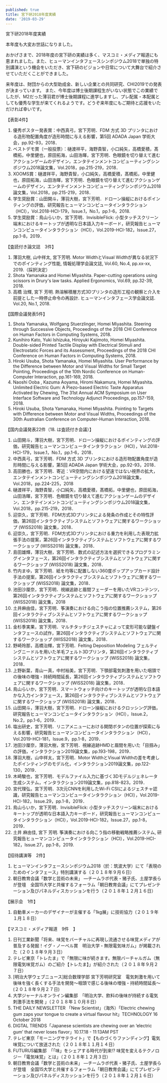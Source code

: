 ```yaml
---
published: true
title: 宮下研2018年度実績
date: '2019-03-29'
---
```

宮下研2018年度実績

本年度も大変お世話になりました。

おかげさまで、2018年度の宮下研の実績は多く、マスコミ・メディア報道にも恵まれました。また、ヒューマンインタフェースシンポジウム2018で単独の特別講演という機会をいただき、宮下研のビジョンや日常について大舞台で紹介させていただくことができました。

来年度は、財団からの大型助成金、新しい企業との共同研究、CHI2019での発表が決まっています。
また、今年度は博士後期課程生がいない状態でこの業績でしたが、M2だった薄羽君が博士後期課程に進学しますし、プレ配属・本配属としても優秀な学生が来てくれるようです。どうぞ来年度にもご期待と応援をいただければ幸いです。

【表彰4件】

1. 優秀ポスター発表賞：中西真弓，宮下芳明．FDM 方式 3D プリンタにおける造形物配置角度が造形時間に与える影響，第5回 ADADA Japan 学術大会，pp.92-93，2018． 
2. ベストデモ賞（一般投票）：樋渡祥平，海野貴智，小口純矢，高橋愛積，髙橋拓，中里健也，原田拓海，山田浩暉，宮下芳明．色眼鏡を切り替えて進むアクションゲームのデザイン，エンタテインメントコンピューティングシンポジウム2018論文集，Vol.2018，pp.215-219，2018．
3. XOOMS賞：樋渡祥平，海野貴智，小口純矢，高橋愛積，髙橋拓，中里健也，原田拓海，山田浩暉，宮下芳明．色眼鏡を切り替えて進むアクションゲームのデザイン，エンタテインメントコンピューティングシンポジウム2018論文集，Vol.2018，pp.215-219，2018．
4. 学生奨励賞：山田開斗，薄羽大樹，宮下芳明．ドローン操縦におけるポインティングの評価，研究報告ヒューマンコンピュータインタラクション（HCI），Vol.2018-HCI-179，Issue.1，No.1，pp.1-6，2018.
5. 学生奨励賞：鳥山らいか，宮下芳明．InvisibleFlick: 小型タッチスクリーン端末におけるキートップが透明な日本語入力キーボード，研究報告ヒューマンコンピュータインタラクション（HCI），Vol.2019-HCI-182，Issue.27，pp.1-8，2019．

【査読付き論文誌　3件】

1. 薄羽大樹, 山中祥太, 宮下芳明. Motor WidthとVisual Widthが異なる状況下でのポインティング性能, 情報処理学会論文誌, Vol.60, No.4, pp.xx-xx, 2019.（採択決定）
2. Shota Yamanaka and Homei Miyashita. Paper-cutting operations using scissors in Drury's law tasks. Applied Ergonomics, Vol.69, pp.32-39, 2018.
3. 高橋 治輝, 宮下 芳明. 熱溶解積層方式3Dプリンタの造形工程の観察と介入を前提とした一時停止命令の再設計. ヒューマンインタフェース学会論文誌. Vol.20, No.1, 2018.

【国際会議発表5件】

1. Shota Yamanaka, Wolfgang Stuerzlinger, Homei Miyashita. Steering through Successive Objects, Proceedings of the 2018 CHI Conference on Human Factors in Computing Systems, 2018.
2. Kunihiro Kato, Yuki Ishizuka, Hiroyuki Kajimoto, Homei Miyashita. Double-sided Printed Tactile Display with Electrical Stimuli and Electrostatic Forces and its Assessment, Proceedings of the 2018 CHI Conference on Human Factors in Computing Systems, 2018.
3. Hiroki Usuba, Shota Yamanaka, Homei Miyashita. User Performance by the Difference between Motor and Visual Widths for Small Target Pointing, Proceedings of the 10th Nordic Conference on Human-Computer Interaction, pp.161-169, 2018.
4. Naoshi Ooba , Kazuma Aoyama, Hiromi Nakamura, Homei Miyashita. Unlimited Electric Gum: A Piezo-based Electric Taste Apparatus Activated by Chewing, The 31st Annual ACM Symposium on User Interface Software and Technology Adjunct Proceedings, pp.157-159, 2018.
5. Hiroki Usuba, Shota Yamanaka, Homei Miyashita. Pointing to Targets with Difference between Motor and Visual Widths, Proceedings of the 30th Australian Conference on Computer-Human Interaction, 2018.

【国内会議発表22件（18. は査読付き会議）】

1. 山田開斗，薄羽大樹，宮下芳明．ドローン操縦におけるポインティングの評価，研究報告ヒューマンコンピュータインタラクション（HCI），Vol.2018-HCI-179，Issue.1，No.1，pp.1-6，2018．
2. 中西真弓，宮下芳明．FDM 方式 3D プリンタにおける造形物配置角度が造形時間に与える影響，第5回 ADADA Japan 学術大会，pp.92-93，2018．
3. 高田勝也，宮下芳明．寄近：VR空間内における望遠ではない視界の拡大，エンタテインメントコンピューティングシンポジウム2018論文集，Vol.2018，pp.224-225，2018
4. 樋渡祥平，海野貴智，小口純矢，高橋愛積，髙橋拓，中里健也，原田拓海，山田浩暉，宮下芳明．色眼鏡を切り替えて進むアクションゲームのデザイン，エンタテインメントコンピューティングシンポジウム2018論文集，Vol.2018，pp.215-219，2018．
5. 迎崇久，宮下芳明．FDM方式3Dプリンタによる発条の作成とその特性評価，第26回インタラクティブシステムとソフトウェアに関するワークショップ (WISS2018) 論文集，2018．
6. 迎崇久，宮下芳明．FDM方式3Dプリンタにおける重力を利用した表現力拡張手法の提案，第26回インタラクティブシステムとソフトウェアに関するワークショップ (WISS2018) 論文集，2018．
7. 島田雄輝，薄羽大樹，宮下芳明．数式の記述方法を選択できるプログラミングインタフェース，第26回インタラクティブシステムとソフトウェアに関するワークショップ (WISS2018) 論文集，2018．
8. 竹内まゆ，宮下芳明．紙を均等に配置しない360度ポップアップカード設計手法の提案，第26回インタラクティブシステムとソフトウェアに関するワークショップ (WISS2018) 論文集，2018．
9. 池田沙厘奈，宮下芳明．視線追跡と眉間フェーダーを用いたVRコンテンツ，第26回インタラクティブシステムとソフトウェアに関するワークショップ (WISS2018) 論文集，2018
10. 土井麻由佳，宮下芳明．筝演奏における向こう指の位置推薦システム，第26回インタラクティブシステムとソフトウェアに関するワークショップ (WISS2018) 論文集，2018．
11. 金杉季実果，宮下芳明．マルチタッチジェスチャによって変形可能な鍵盤インタフェースの試作，第26回インタラクティブシステムとソフトウェアに関するワークショップ (WISS2018) 論文集，2018．
12. 野崎玲那，高橋治輝，宮下芳明．Felting Deposition Modeling フェルティングニードルを用いた羊毛フェルト3Dプリンタ，第26回インタラクティブシステムとソフトウェアに関するワークショップ (WISS2018) 論文集，2018．
13. 上野新葉，青山一真，中村裕美，宮下芳明．下顎部電気刺激を用いた咽頭での後味の増強・持続時間延長，第26回インタラクティブシステムとソフトウェアに関するワークショップ (WISS2018) 論文集，2018．
14. 鳥山らいか，宮下芳明．スマートウォッチ向けのキートップが透明な日本語かな入力インタフェース，第26回インタラクティブシステムとソフトウェアに関するワークショップ (WISS2018) 論文集，2018．
15. 山田開斗，薄羽大樹，宮下芳明．ドローン操縦におけるクロッシング評価，研究報告ヒューマンコンピュータインタラクション（HCI），Issue.2，No.2，pp.1-6，2019．
16. 塩出研史，宮下芳明．リニアメニューにおける開閉ボタンの位置が探索に与える影響，研究報告ヒューマンコンピュータインタラクション（HCI），Vol.2019-HCI-181，Issue.9，pp.1-8，2019．
17. 池田沙厘奈，薄羽大樹，宮下芳明．視線追跡HMDと眉間を用いた「目掴み」の評価，インタラクション2019論文集，pp.193-198，2019．
18. 薄羽大樹，山中祥太，宮下芳明．Motor WidthとVisual Widthの差を考慮したポインティングのモデル化，インタラクション2019論文集，pp.122-130，2019．
19. 木崎駿也，宮下芳明．モデルファイル入力に基づく3Dモデルジェネレータ生成システム，インタラクション2019論文集，pp.818-823，2019．
20. 宮代理弘，宮下芳明．3次元CNNを利用したWi-Fi CSIによるジェスチャ認識，研究報告ヒューマンコンピュータインタラクション（HCI），Vol.2019-HCI-182，Issue.29，pp.1-8，2019．
21. 鳥山らいか，宮下芳明．InvisibleFlick: 小型タッチスクリーン端末におけるキートップが透明な日本語入力キーボード，研究報告ヒューマンコンピュータインタラクション（HCI），Vol.2019-HCI-182，Issue.27，pp.1-8，2019．
22. 土井 麻由佳, 宮下 芳明. 筝演奏における向こう指の移動戦略推薦システム, 研究報告ヒューマンコンピュータインタラクション（HCI），Vol.2019-HCI-182，Issue.27，pp.1-8，2019.

【招待講演等　2件】

1. ヒューマンインタフェースシンポジウム2018（於：筑波大学）にて「表現のためのインタフェース」特別講演する（２０１８年９月６日）
2. 朝日教育会議「数学と芸術の未来」 —チームラボ代表・猪子氏、土屋学長らが登壇　全国15大学と共催するフォーラム「朝日教育会議」にてプレゼンテーション及びパネルディスカッションを行う（２０１８年１２月１６日）

【展示会　1件】

1. 自動車メーカーのデザイナーが主催する「1kg展」に技術協力（２０１９年１月１８日）

【マスコミ・メディア報道　9件　】

1. 日刊工業新聞「将来、味覚をバーチャルに再現し流通させる味覚メディアが普及する発掘！イグ・ノーベル賞　明治大学・無限電気味ガム」が掲載された（２０１８年９月３日）
2. テレビ東京「トレたま」で「無限に味が続きます。無限バーチャルガム（無限電気味覚ガム）のご紹介【トレたま】」が紹介された（２０１８年９月２７日）
3. \[明治大学ウェブニュース]総合数理学部 宮下芳明研究室　電気刺激を用いて後味を強く長くする手法を開発～咽頭で感じる後味の増強・持続時間延長～(２０１８年９月２７日)
4. 大学ジャーナルオンライン編集部　「明治大学、飲料の後味が持続する電気刺激手法を開発 」（２０１８年１０月８日）
5. THE DAILY NEWSLETTER 「New Scientist」（海外）「Electric chewing gum zaps your tongue to create a virtual flavour hit」TECHNOLOGY 16 October 2018
6. DIGTAL TRENDS「Japanese scientists are chewing over an ‘electric gum’ that never loses flavor」10.17.18 - 11:13AM PST
7. テレビ東京「モーニングサテライト」で【ものづくりファンディング】電気味覚について放送された（２０１８年１１月１４日）
8. FUTURUS編集部　「「味」をシェアする時代が到来!? 味覚を変えるテクノロジー「電気味覚」とは」（２０１８年１２月３日）
9. 朝日教育会議「数学と芸術の未来」 —チームラボ代表・猪子氏、土屋学長らが登壇　全国15大学と共催するフォーラム「朝日教育会議」にてプレゼンテーション及びパネルディスカッションを行う（２０１８年１２月１６日）
